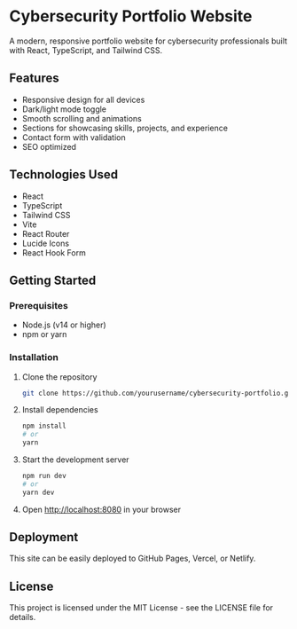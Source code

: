 # Cybersecurity Portfolio Website

A modern, responsive portfolio website for cybersecurity professionals built with React, TypeScript, and Tailwind CSS.

## Features

- Responsive design for all devices
- Dark/light mode toggle
- Smooth scrolling and animations
- Sections for showcasing skills, projects, and experience
- Contact form with validation
- SEO optimized

## Technologies Used

- React
- TypeScript
- Tailwind CSS
- Vite
- React Router
- Lucide Icons
- React Hook Form

## Getting Started

### Prerequisites

- Node.js (v14 or higher)
- npm or yarn

### Installation

1. Clone the repository
   ```bash
   git clone https://github.com/yourusername/cybersecurity-portfolio.git
   ```

2. Install dependencies
   ```bash
   npm install
   # or
   yarn
   ```

3. Start the development server
   ```bash
   npm run dev
   # or
   yarn dev
   ```

4. Open [http://localhost:8080](http://localhost:8080) in your browser

## Deployment

This site can be easily deployed to GitHub Pages, Vercel, or Netlify.

## License

This project is licensed under the MIT License - see the LICENSE file for details.
